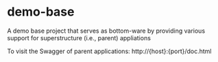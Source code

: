 # demo-base
A demo base project that serves as bottom-ware by providing various support for superstructure (i.e., parent) appliations

To visit the Swagger of parent applications:
http://{host}:{port}/doc.html